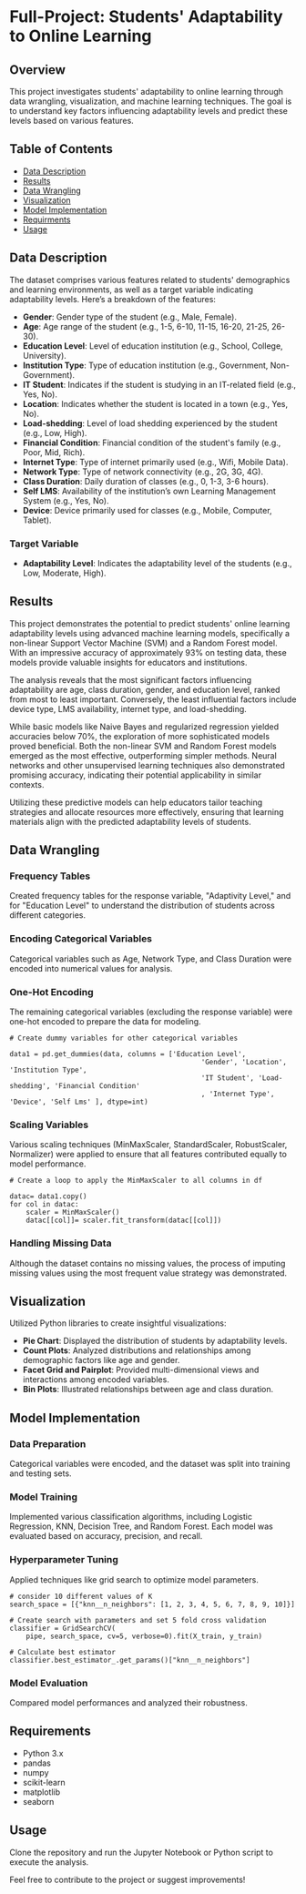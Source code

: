 # Full-Project: Students' Adaptability to Online Learning

## Overview
This project investigates students' adaptability to online learning through data wrangling, visualization, and machine learning techniques. The goal is to understand key factors influencing adaptability levels and predict these levels based on various features.

## Table of Contents
- [Data Description](#data-description)
- [Results](#results)
- [Data Wrangling](#data-wrangling)
- [Visualization](#visualization)
- [Model Implementation](#model-implementation)
- [Requirments](#requirements)
- [Usage](#usage)

## Data Description
The dataset comprises various features related to students' demographics and learning environments, as well as a target variable indicating adaptability levels. Here’s a breakdown of the features:

- **Gender**: Gender type of the student (e.g., Male, Female).
- **Age**: Age range of the student (e.g., 1-5, 6-10, 11-15, 16-20, 21-25, 26-30).
- **Education Level**: Level of education institution (e.g., School, College, University).
- **Institution Type**: Type of education institution (e.g., Government, Non-Government).
- **IT Student**: Indicates if the student is studying in an IT-related field (e.g., Yes, No).
- **Location**: Indicates whether the student is located in a town (e.g., Yes, No).
- **Load-shedding**: Level of load shedding experienced by the student (e.g., Low, High).
- **Financial Condition**: Financial condition of the student's family (e.g., Poor, Mid, Rich).
- **Internet Type**: Type of internet primarily used (e.g., Wifi, Mobile Data).
- **Network Type**: Type of network connectivity (e.g., 2G, 3G, 4G).
- **Class Duration**: Daily duration of classes (e.g., 0, 1-3, 3-6 hours).
- **Self LMS**: Availability of the institution’s own Learning Management System (e.g., Yes, No).
- **Device**: Device primarily used for classes (e.g., Mobile, Computer, Tablet).

### Target Variable
- **Adaptability Level**: Indicates the adaptability level of the students (e.g., Low, Moderate, High).

## Results
This project demonstrates the potential to predict students' online learning adaptability levels using advanced machine learning models, specifically a non-linear Support Vector Machine (SVM) and a Random Forest model. With an impressive accuracy of approximately 93% on testing data, these models provide valuable insights for educators and institutions.

The analysis reveals that the most significant factors influencing adaptability are age, class duration, gender, and education level, ranked from most to least important. Conversely, the least influential factors include device type, LMS availability, internet type, and load-shedding.

While basic models like Naive Bayes and regularized regression yielded accuracies below 70%, the exploration of more sophisticated models proved beneficial. Both the non-linear SVM and Random Forest models emerged as the most effective, outperforming simpler methods. Neural networks and other unsupervised learning techniques also demonstrated promising accuracy, indicating their potential applicability in similar contexts.

Utilizing these predictive models can help educators tailor teaching strategies and allocate resources more effectively, ensuring that learning materials align with the predicted adaptability levels of students.

## Data Wrangling

### Frequency Tables
Created frequency tables for the response variable, "Adaptivity Level," and for "Education Level" to understand the distribution of students across different categories.

### Encoding Categorical Variables
Categorical variables such as Age, Network Type, and Class Duration were encoded into numerical values for analysis.

### One-Hot Encoding
The remaining categorical variables (excluding the response variable) were one-hot encoded to prepare the data for modeling.
```
# Create dummy variables for other categorical variables

data1 = pd.get_dummies(data, columns = ['Education Level', 
                                               'Gender', 'Location', 'Institution Type', 
                                               'IT Student', 'Load-shedding', 'Financial Condition'
                                               , 'Internet Type', 'Device', 'Self Lms' ], dtype=int)
```
### Scaling Variables
Various scaling techniques (MinMaxScaler, StandardScaler, RobustScaler, Normalizer) were applied to ensure that all features contributed equally to model performance.
```
# Create a loop to apply the MinMaxScaler to all columns in df

datac= data1.copy()
for col in datac:
    scaler = MinMaxScaler()
    datac[[col]]= scaler.fit_transform(datac[[col]])
```

### Handling Missing Data
Although the dataset contains no missing values, the process of imputing missing values using the most frequent value strategy was demonstrated.

## Visualization
Utilized Python libraries to create insightful visualizations:
- **Pie Chart**: Displayed the distribution of students by adaptability levels.
- **Count Plots**: Analyzed distributions and relationships among demographic factors like age and gender.
- **Facet Grid and Pairplot**: Provided multi-dimensional views and interactions among encoded variables.
- **Bin Plots**: Illustrated relationships between age and class duration.

## Model Implementation
### Data Preparation
Categorical variables were encoded, and the dataset was split into training and testing sets.

### Model Training
Implemented various classification algorithms, including Logistic Regression, KNN, Decision Tree, and Random Forest. Each model was evaluated based on accuracy, precision, and recall.

### Hyperparameter Tuning
Applied techniques like grid search to optimize model parameters.
```
# consider 10 different values of K
search_space = [{"knn__n_neighbors": [1, 2, 3, 4, 5, 6, 7, 8, 9, 10]}]

# Create search with parameters and set 5 fold cross validation
classifier = GridSearchCV(
    pipe, search_space, cv=5, verbose=0).fit(X_train, y_train)

# Calculate best estimator
classifier.best_estimator_.get_params()["knn__n_neighbors"]
```
### Model Evaluation
Compared model performances and analyzed their robustness.

## Requirements
- Python 3.x
- pandas
- numpy
- scikit-learn
- matplotlib
- seaborn

## Usage
Clone the repository and run the Jupyter Notebook or Python script to execute the analysis.

Feel free to contribute to the project or suggest improvements!
